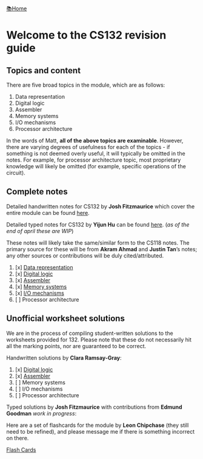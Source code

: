 <flex style="display:flex; justify-content:space-between;"> <a
href="../index.html">📚Home</a> </flex>

# Welcome to the CS132 revision guide

## Topics and content

There are five broad topics in the module, which are as follows:

1. Data representation
2. Digital logic
3. Assembler
4. Memory systems
5. I/O mechanisms
6. Processor architecture

In the words of Matt, **all of the above topics are examinable**. However, there
are varying degrees of usefulness for each of the topics - if something is not
deemed overly useful, it will typically be omitted in the notes. For example,
for processor architecture topic, most proprietary knowledge will likely be
omitted (for example, specific operations of the circuit).

## Complete notes

Detailed handwritten notes for CS132 by **Josh Fitzmaurice** which cover the
entire module can be found [here](./CS132_full.pdf).

Detailed typed notes for CS132 by **Yijun Hu** can be found
[here](https://adrakaris.github.io/blog-cs/cs132/index.html). (*as of the end of
april these are WIP*)

These notes will likely take the same/similar form to the CS118 notes. The
primary source for these will be from **Akram Ahmad** and **Justin Tan**’s
notes; any other sources or contributions will be duly cited/attributed.

1. [x] [Data representation](part1.html)
2. [x] [Digital logic](part2.html)
3. [x] [Assembler](part3.html)
4. [x] [Memory systems](part4.html)
5. [x] [I/O mechanisms](part5.html)
6. [ ] Processor architecture


## Unofficial worksheet solutions

We are in the process of compiling student-written solutions to the worksheets
provided for 132. Please note that these do not necessarily hit all the marking
points, nor are guaranteed to be correct.

Handwritten solutions by **Clara Ramsay-Gray**:

1. [x] [Digital logic](worksheets/assemblerHandwritten.pdf)
2. [x] [Assembler](worksheets/digitalLogicHandwritten.pdf)
3. [ ] Memory systems
4. [ ] I/O mechanisms
5. [ ] Processor architecture

Typed solutions by **Josh Fitzmaurice** with contributions from **Edmund Goodman** *work in progress*:

Here are a set of flashcards for the module by **Leon Chipchase** (they still need to be refined), and please message me if there is something incorrect on there.

[Flash Cards](https://quizlet.com/_9pgkq4?x=1jqt&i=18al03)


